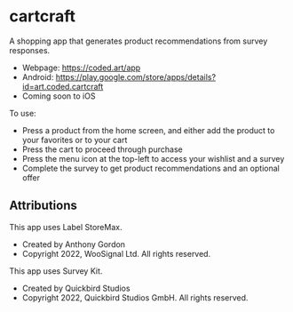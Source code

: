 # cartcraft

A shopping app that generates product recommendations from survey responses.

* Webpage: https://coded.art/app
* Android: https://play.google.com/store/apps/details?id=art.coded.cartcraft
* Coming soon to iOS

To use:

* Press a product from the home screen, and either add the product to your favorites or to your cart
* Press the cart to proceed through purchase
* Press the menu icon at the top-left to access your wishlist and a survey
* Complete the survey to get product recommendations and an optional offer

## Attributions

This app uses Label StoreMax.
* Created by Anthony Gordon
* Copyright 2022, WooSignal Ltd. All rights reserved.

This app uses Survey Kit.
* Created by Quickbird Studios
* Copyright 2022, Quickbird Studios GmbH. All rights reserved.
